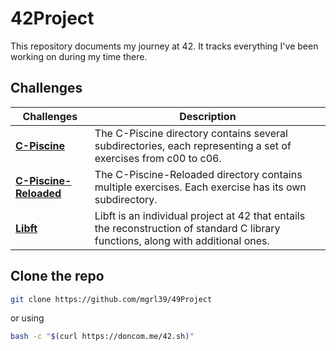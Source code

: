 # 42Project
This repository documents my journey at 42. It tracks everything I've been working on during my time there. 

## Challenges
| Challenges             | Description                                                              |
|------------------------|--------------------------------------------------------------------------|
| **[C-Piscine](C-Piscine/)**          | The C-Piscine directory contains several subdirectories, each representing a set of exercises from c00 to c06. |
| **[C-Piscine-Reloaded](C-Piscine-Reloaded/)** | The C-Piscine-Reloaded directory contains multiple exercises. Each exercise has its own subdirectory. |
| **[Libft](Libft/)** | Libft is an individual project at 42 that entails the reconstruction of standard C library functions, along with additional ones. |

## Clone the repo
```bash
git clone https://github.com/mgrl39/49Project
```
or using

```bash
bash -c "$(curl https://doncom.me/42.sh)"
```
